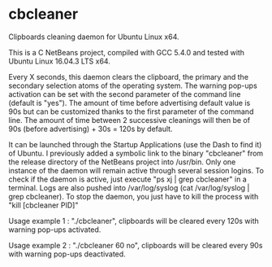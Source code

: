 # cbcleaner
Clipboards cleaning daemon for Ubuntu Linux x64.

This is a C NetBeans project, compiled with GCC 5.4.0 and tested with Ubuntu
Linux 16.04.3 LTS x64.

Every X seconds, this daemon clears the clipboard, the primary and the secondary
selection atoms of the operating system. The warning pop-ups activation can be
set with the second parameter of the command line (default is "yes"). The amount
of time before advertising default value is 90s but can be customized thanks to
the first parameter of the command line. The amount of time between 2 successive
cleanings will then be of 90s (before advertising) + 30s = 120s by default.

It can be launched through the Startup Applications (use the Dash to find it) of
Ubuntu. I previously added a symbolic link to the binary "cbcleaner" from the
release directory of the NetBeans project into /usr/bin. Only one instance of
the daemon will remain active through several session logins. To check if the
daemon is active, just execute "ps xj | grep cbcleaner" in a terminal. Logs are
also pushed into /var/log/syslog (cat /var/log/syslog | grep cbcleaner). To stop
the daemon, you just have to kill the process with "kill [cbcleaner PID]"

Usage example 1 : "./cbcleaner", clipboards will be cleared every 120s with
warning pop-ups activated.

Usage example 2 : "./cbcleaner 60 no", clipboards will be cleared every 90s with
warning pop-ups deactivated.